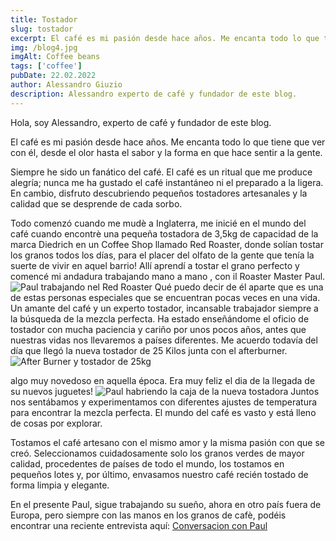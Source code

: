```yaml
---
title: Tostador
slug: tostador
excerpt: El café es mi pasión desde hace años. Me encanta todo lo que tiene que ver con él, desde el olor hasta el sabor y la forma en que hace sentir a la gente.
img: /blog4.jpg
imgAlt: Coffee beans
tags: ['coffee']
pubDate: 22.02.2022
author: Alessandro Giuzio
description: Alessandro experto de café y fundador de este blog.
---
```


Hola, soy Alessandro, experto de café y fundador de este blog.

El café es mi pasión desde hace años. Me encanta todo lo que tiene que ver con él, desde el olor hasta el sabor y la forma en que hace sentir a la gente.

Siempre he sido un fanático del café. El café es un ritual que me produce alegría; nunca me ha gustado el café instantáneo ni el preparado a la ligera. En cambio, disfruto descubriendo pequeños tostadores artesanales y la calidad que se desprende de cada sorbo.

Todo comenzó cuando me mudè a Inglaterra, me inicié en el mundo del café cuando encontrè una pequeña tostadora de 3,5kg de capacidad de la marca Diedrich en un Coffee Shop llamado Red Roaster, donde solían tostar los granos todos los días, para el placer del olfato de la gente que tenía la suerte de vivir en aquel barrio!
Allí aprendí a tostar el grano perfecto y comencé mi andadura trabajando mano a mano , con il Roaster Master Paul.
![Paul trabajando nel Red Roaster](/paul.jpeg)
Qué puedo decir de él aparte que es una de estas personas especiales que se encuentran pocas veces en una vida. Un amante del café y un experto tostador, incansable trabajador siempre a la búsqueda de la mezcla perfecta. Ha estado enseñándome el oficio de tostador con mucha paciencia y cariño por unos pocos años, antes que nuestras vidas nos llevaremos a países diferentes. Me acuerdo todavía del día que llegó la nueva tostador de 25 Kilos junta con el afterburner.
![After Burner y tostador de 25kg](/afterBurner.jpeg)

algo muy novedoso en aquella época. Era muy feliz el dia de la llegada de su nuevos juguetes!
![Paul habriendo la caja de la nueva tostadora](/paulBox.jpeg)
Juntos nos sentábamos y experimentamos con diferentes ajustes de temperatura para encontrar la mezcla perfecta. El mundo del café es vasto y está lleno de cosas por explorar.

Tostamos el café artesano con el mismo amor y la misma pasión con que se creó. Seleccionamos cuidadosamente solo los granos verdes de mayor calidad, procedentes de países de todo el mundo, los tostamos en pequeños lotes y, por último, envasamos nuestro café recién tostado de forma limpia y elegante.

En el presente Paul, sigue trabajando su sueño, ahora en otro país fuera de Europa, pero siempre con las manos en los granos de cafè, podéis encontrar una reciente entrevista aquí: [Conversacion con Paul](https://www.rossocoffeeroasters.com/blogs/rosso-journal/in-conversation-with-paul-stephens)
